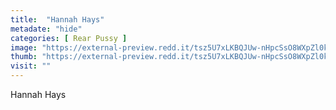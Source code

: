 ```yaml
---
title:  "Hannah Hays"
metadate: "hide"
categories: [ Rear Pussy ]
image: "https://external-preview.redd.it/tsz5U7xLKBQJUw-nHpcSsO8WXpZl0kkVgMKaXXeTMYg.jpg?auto=webp&s=ab41974176fce1d1d7c0cd2c8d4730910b347d3d"
thumb: "https://external-preview.redd.it/tsz5U7xLKBQJUw-nHpcSsO8WXpZl0kkVgMKaXXeTMYg.jpg?width=1080&crop=smart&auto=webp&s=4ddf648f825fe99dc68667b43f18ee65eb94a8d1"
visit: ""
---
```

Hannah Hays
